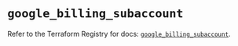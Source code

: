 # `google_billing_subaccount`

Refer to the Terraform Registry for docs: [`google_billing_subaccount`](https://registry.terraform.io/providers/hashicorp/google/6.26.0/docs/resources/billing_subaccount).
